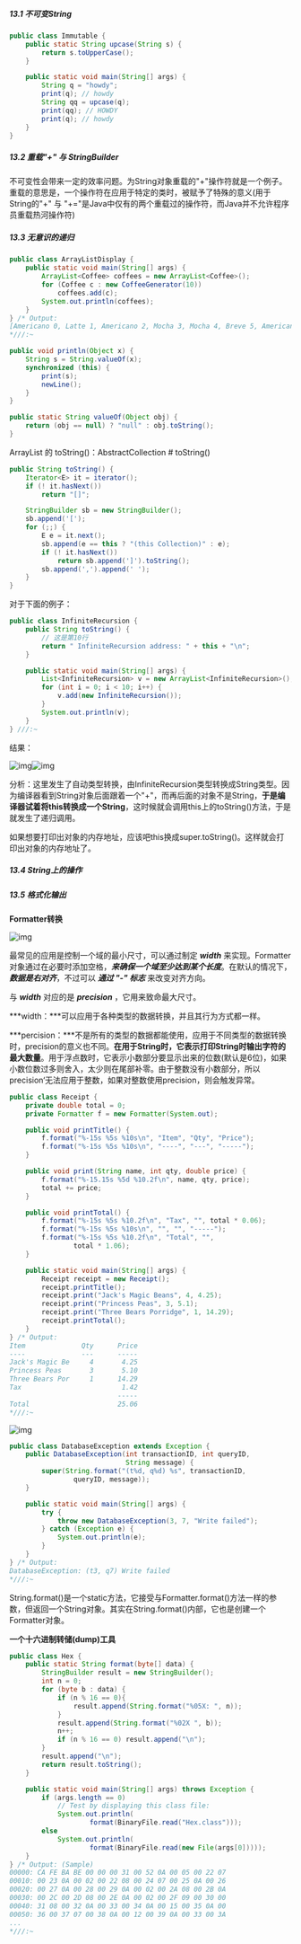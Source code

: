 ##### 13.1 不可变String

```java
public class Immutable {
    public static String upcase(String s) {
        return s.toUpperCase();
    }

    public static void main(String[] args) {
        String q = "howdy";
        print(q); // howdy
        String qq = upcase(q);
        print(qq); // HOWDY
        print(q); // howdy
    }
} 
```

##### 13.2 重载"+" 与 StringBuilder

不可变性会带来一定的效率问题。为String对象重载的"+"操作符就是一个例子。重载的意思是，一个操作符在应用于特定的类时，被赋予了特殊的意义(用于String的"+" 与 "+="是Java中仅有的两个重载过的操作符，而Java并不允许程序员重载热河操作符)

##### 13.3 无意识的递归

```java
public class ArrayListDisplay {
    public static void main(String[] args) {
        ArrayList<Coffee> coffees = new ArrayList<Coffee>();
        for (Coffee c : new CoffeeGenerator(10))
            coffees.add(c);
        System.out.println(coffees);
    }
} /* Output:
[Americano 0, Latte 1, Americano 2, Mocha 3, Mocha 4, Breve 5, Americano 6, Latte 7, Cappuccino 8, Cappuccino 9]
*///:~
```

```java
public void println(Object x) {
    String s = String.valueOf(x);
    synchronized (this) {
        print(s);
        newLine();
    }
}
```

```java
public static String valueOf(Object obj) {
    return (obj == null) ? "null" : obj.toString();
}
```

ArrayList 的 toString()：AbstractCollection # toString()

```java
public String toString() {
    Iterator<E> it = iterator();
    if (! it.hasNext())
        return "[]";

    StringBuilder sb = new StringBuilder();
    sb.append('[');
    for (;;) {
        E e = it.next();
        sb.append(e == this ? "(this Collection)" : e);
        if (! it.hasNext())
            return sb.append(']').toString();
        sb.append(',').append(' ');
    }
}
```

对于下面的例子：

```java
public class InfiniteRecursion {
    public String toString() {
        // 这是第10行
        return " InfiniteRecursion address: " + this + "\n";
    }

    public static void main(String[] args) {
        List<InfiniteRecursion> v = new ArrayList<InfiniteRecursion>();
        for (int i = 0; i < 10; i++) {
            v.add(new InfiniteRecursion());
        }
        System.out.println(v);
    }
} ///:~
```

结果：

![img](/Users/ZPTION/Documents/SuningImFiles/sn17051667/picRec/201908/PCIM20190813T202608325Z12.png)![img](/Users/ZPTION/ZPING-Projects/300_design/DesignPatternDemo/readme/img_resource/PCIM20190813T202705178Z13.png)

分析：这里发生了自动类型转换，由InfiniteRecursion类型转换成String类型。因为编译器看到String对象后面跟着一个"+"，而再后面的对象不是String，**于是编译器试着将this转换成一个String**，这时候就会调用this上的toString()方法，于是就发生了递归调用。

如果想要打印出对象的内存地址，应该吧this换成super.toString()。这样就会打印出对象的内存地址了。

##### 13.4 String上的操作

##### 13.5 格式化输出  

**Formatter转换**

![img](/Users/ZPTION/ZPING-Projects/300_design/DesignPatternDemo/readme/img_resource/PCIM20190813T204052129Z14.png)

最常见的应用是控制一个域的最小尺寸，可以通过制定 ***width*** 来实现。Formatter对象通过在必要时添加空格，***来确保一个域至少达到某个长度***。在默认的情况下，***数据是右对齐***，不过可以 ***通过 "-" 标志*** 来改变对齐方向。

与 ***width*** 对应的是 ***precision*** ，它用来致命最大尺寸。

***width：***可以应用于各种类型的数据转换，并且其行为方式都一样。

***percision：***不是所有的类型的数据都能使用，应用于不同类型的数据转换时，precision的意义也不同。**在用于String时，它表示打印String时输出字符的最大数量**。用于浮点数时，它表示小数部分要显示出来的位数(默认是6位)，如果小数位数过多则舍入，太少则在尾部补零。由于整数没有小数部分，所以precision‘无法应用于整数，如果对整数使用precision，则会触发异常。

```java
public class Receipt {
    private double total = 0;
    private Formatter f = new Formatter(System.out);

    public void printTitle() {
        f.format("%-15s %5s %10s\n", "Item", "Qty", "Price");
        f.format("%-15s %5s %10s\n", "----", "---", "-----");
    }

    public void print(String name, int qty, double price) {
        f.format("%-15.15s %5d %10.2f\n", name, qty, price);
        total += price;
    }

    public void printTotal() {
        f.format("%-15s %5s %10.2f\n", "Tax", "", total * 0.06);
        f.format("%-15s %5s %10s\n", "", "", "-----");
        f.format("%-15s %5s %10.2f\n", "Total", "",
                total * 1.06);
    }

    public static void main(String[] args) {
        Receipt receipt = new Receipt();
        receipt.printTitle();
        receipt.print("Jack's Magic Beans", 4, 4.25);
        receipt.print("Princess Peas", 3, 5.1);
        receipt.print("Three Bears Porridge", 1, 14.29);
        receipt.printTotal();
    }
} /* Output:
Item              Qty      Price
----              ---      -----
Jack's Magic Be     4       4.25
Princess Peas       3       5.10
Three Bears Por     1      14.29
Tax                         1.42
                           -----
Total                      25.06
*///:~
```

![img](/Users/ZPTION/ZPING-Projects/300_design/DesignPatternDemo/readme/img_resource/PCIM20190813T205740730Z15.png)

```java
public class DatabaseException extends Exception {
    public DatabaseException(int transactionID, int queryID,
                             String message) {
        super(String.format("(t%d, q%d) %s", transactionID,
                queryID, message));
    }

    public static void main(String[] args) {
        try {
            throw new DatabaseException(3, 7, "Write failed");
        } catch (Exception e) {
            System.out.println(e);
        }
    }
} /* Output:
DatabaseException: (t3, q7) Write failed
*///:~
```

String.format()是一个static方法，它接受与Formatter.format()方法一样的参数，但返回一个String对象。其实在String.format()内部，它也是创建一个Formatter对象。

**一个十六进制转储(dump)工具**

```java
public class Hex {
    public static String format(byte[] data) {
        StringBuilder result = new StringBuilder();
        int n = 0;
        for (byte b : data) {
            if (n % 16 == 0){
                result.append(String.format("%05X: ", n));
            }
            result.append(String.format("%02X ", b));
            n++;
            if (n % 16 == 0) result.append("\n");
        }
        result.append("\n");
        return result.toString();
    }

    public static void main(String[] args) throws Exception {
        if (args.length == 0)
            // Test by displaying this class file:
            System.out.println(
                    format(BinaryFile.read("Hex.class")));
        else
            System.out.println(
                    format(BinaryFile.read(new File(args[0]))));
    }
} /* Output: (Sample)
00000: CA FE BA BE 00 00 00 31 00 52 0A 00 05 00 22 07
00010: 00 23 0A 00 02 00 22 08 00 24 07 00 25 0A 00 26
00020: 00 27 0A 00 28 00 29 0A 00 02 00 2A 08 00 2B 0A
00030: 00 2C 00 2D 08 00 2E 0A 00 02 00 2F 09 00 30 00
00040: 31 08 00 32 0A 00 33 00 34 0A 00 15 00 35 0A 00
00050: 36 00 37 07 00 38 0A 00 12 00 39 0A 00 33 00 3A
...
*///:~
```













